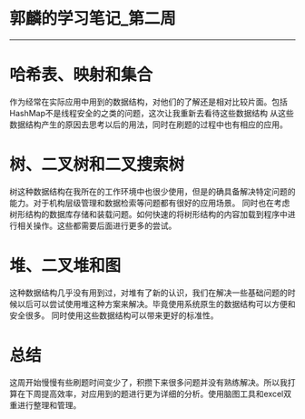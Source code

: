 郭麟的学习笔记_第二周
========
****
# 哈希表、映射和集合
作为经常在实际应用中用到的数据结构，对他们的了解还是相对比较片面。包括HashMap不是线程安全的之类的问题，这次让我重新去看待这些数据结构
从这些数据结构产生的原因去思考以后的用法，同时在刷题的过程中也有相应的应用。
# 树、二叉树和二叉搜索树
树这种数据结构在我所在的工作环境中也很少使用，但是的确具备解决特定问题的能力。对于机构层级管理和数据检索等问题都有很好的应用场景。
同时也在考虑树形结构的数据库存储和装载问题。如何快速的将树形结构的内容加载到程序中进行相关操作。这些都需要后面进行更多的尝试。
# 堆、二叉堆和图
这种数据结构几乎没有用到过，对堆有了新的认识，我们在解决一些基础问题的时候以后可以尝试使用堆这种方案来解决。毕竟使用系统原生的数据结构可以方便和安全很多。
同时使用这些数据结构可以带来更好的标准性。
# 总结
这周开始慢慢有些刷题时间变少了，积攒下来很多问题并没有熟练解决。所以我打算在下周提高效率，对应用到的题进行更为详细的分析。使用脑图工具和excel双重进行整理和管理。
